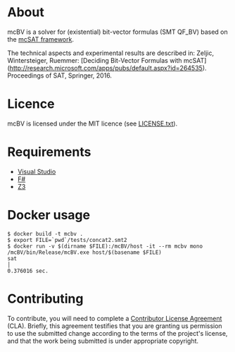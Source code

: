 # About

mcBV is a solver for (existential) bit-vector formulas (SMT QF_BV) based on the
[mcSAT framework](http://dblp.org/rec/conf/vmcai/MouraJ13).

The technical aspects and experimental results are described in:
Zeljic, Wintersteiger, Ruemmer: [Deciding Bit-Vector Formulas with mcSAT]
(http://research.microsoft.com/apps/pubs/default.aspx?id=264535).
Proceedings of SAT, Springer, 2016.


# Licence

mcBV is licensed under the MIT licence (see [LICENSE.txt](LICENSE.txt)).


# Requirements

- [Visual Studio](https://www.visualstudio.com/)
- [F#](http://fsharp.org/)
- [Z3](https://github.com/Z3Prover/z3)

# Docker usage

```console
$ docker build -t mcbv .
$ export FILE=`pwd`/tests/concat2.smt2
$ docker run -v $(dirname $FILE):/mcBV/host -it --rm mcbv mono /mcBV/bin/Release/mcBV.exe host/$(basename $FILE)
sat                                                                                                   │                                                                                                     
0.376016 sec.
```

# Contributing

To contribute, you will need to complete a [Contributor License
Agreement](https://cla.microsoft.com/) (CLA). Briefly, this agreement testifies
that you are granting us permission to use the submitted change according to the
terms of the project's license, and that the work being submitted is under
appropriate copyright. 

